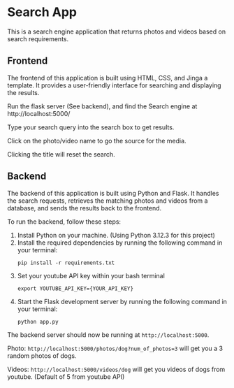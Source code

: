 # Search App

This is a search engine application that returns photos and videos based on search requirements.

## Frontend

The frontend of this application is built using HTML, CSS, and Jinga a template. It provides a user-friendly interface for searching and displaying the results.

Run the flask server (See backend), and find the Search engine at http://localhost:5000/

Type your search query into the search box to get results.

Click on the photo/video name to go the source for the media.

Clicking the title will reset the search.

## Backend

The backend of this application is built using Python and Flask. It handles the search requests, retrieves the matching photos and videos from a database, and sends the results back to the frontend.

To run the backend, follow these steps:

1. Install Python on your machine. (Using Python 3.12.3 for this project)
2. Install the required dependencies by running the following command in your terminal:
   ```
   pip install -r requirements.txt
   ```
3. Set your youtube API key within your bash terminal
   ```
   export YOUTUBE_API_KEY={YOUR_API_KEY}
   ```
4. Start the Flask development server by running the following command in your terminal:
   ```
   python app.py
   ```

The backend server should now be running at `http://localhost:5000`.

Photo:
`http://localhost:5000/photos/dog?num_of_photos=3` will get you a 3 random photos of dogs.

Videos:
`http://localhost:5000/videos/dog` will get you videos of dogs from youtube. (Default of 5 from youtube API)
